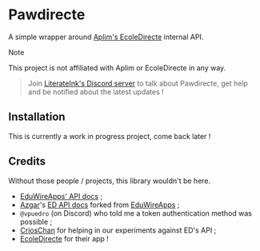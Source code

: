 # Pawdirecte

A simple wrapper around [Aplim's EcoleDirecte](https://www.aplim.fr/EcoleDirecte) internal API.

> [!NOTE]
> This project is not affiliated with Aplim or EcoleDirecte in any way.

> Join [LiterateInk's Discord server](https://discord.gg/f5KNCnMWzB) to talk about Pawdirecte, get help and be notified about the latest updates !

## Installation

This is currently a work in progress project, come back later !

## Credits

Without those people / projects, this library wouldn't be here.

- [EduWireApps' API docs](https://github.com/EduWireApps/ecoledirecte-api-docs) ;
- [Azgar](https://github.com/azgaresncf)'s [ED API docs](https://github.com/azgaresncf/ecoledirecte) forked from [EduWireApps](https://github.com/EduWireApps) ;
- `@vpuedro` (on Discord) who told me a token authentication method was possible ;
- [CriosChan](https://github.com/crioschan) for helping in our experiments against ED's API ;
- [EcoleDirecte](https://www.ecoledirecte.com/) for their app !
